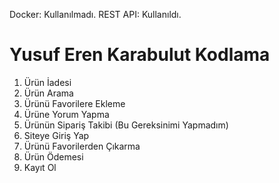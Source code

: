 Docker: Kullanılmadı. REST API: Kullanıldı.

# Yusuf Eren Karabulut Kodlama

1. Ürün İadesi
2. Ürün Arama
3. Ürünü Favorilere Ekleme
4. Ürüne Yorum Yapma
5. Ürünün Sipariş Takibi (Bu Gereksinimi Yapmadım)
6. Siteye Giriş Yap
7. Ürünü Favorilerden Çıkarma
8. Ürün Ödemesi
9. Kayıt Ol
